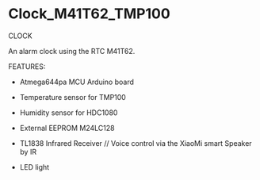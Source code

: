 # Clock_M41T62_TMP100
CLOCK

An alarm clock using the RTC M41T62. 

FEATURES:

* Atmega644pa MCU Arduino board

* Temperature sensor for TMP100

* Humidity sensor for HDC1080

* External EEPROM M24LC128

* TL1838 Infrared Receiver      // Voice control via the XiaoMi smart Speaker by IR

* LED light



